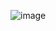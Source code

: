 ![image](https://github.com/alvimlopz/sead-prototipo/assets/147451705/000b4fd5-bb67-44d5-8bf2-a8242c2ec44f)
